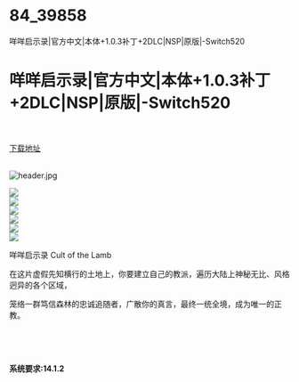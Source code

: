 # 84_39858
咩咩启示录|官方中文|本体+1.0.3补丁+2DLC|NSP|原版|-Switch520
# 咩咩启示录|官方中文|本体+1.0.3补丁+2DLC|NSP|原版|-Switch520
 <br/></br>
[下载地址](https://www.switch520.cc/article/39858 "下载地址")
<br/></br>

<p><img title="header.jpg" src="https://www.switch520.cc/muke_img/2022_08_12_fb48442d89833.jpg" alt="header.jpg"></p>
<p><img src="https://cdn.cloudflare.steamstatic.com/steam/apps/1313140/ss_f4ca3fd0416c3f41c57bc3809bb45f8f20e684ec.600x338.jpg?t=1660237683"><br>
<img src="https://cdn.cloudflare.steamstatic.com/steam/apps/1313140/ss_4dd6615ae8bb346d2dda0303b84040074194e38c.600x338.jpg?t=1660237683"><br>
<img src="https://cdn.cloudflare.steamstatic.com/steam/apps/1313140/ss_90f238e89ab4c4500d3baee273419bd23f8e5f84.600x338.jpg?t=1660237683"><br>
<img src="https://cdn.cloudflare.steamstatic.com/steam/apps/1313140/extras/COTL_Boss.gif?t=1660237683"><br>
<img src="https://cdn.cloudflare.steamstatic.com/steam/apps/1313140/extras/COTL_Sermon.gif?t=1660237683"><br>
<img src="https://cdn.cloudflare.steamstatic.com/steam/apps/1313140/extras/COTL_Worship.gif?t=1660237683"></p>
<p>咩咩启示录 Cult of the Lamb</p>
<p>在这片虚假先知横行的土地上，你要建立自己的教派，遍历大陆上神秘无比、风格迥异的各个区域，</p>
<p>笼络一群笃信森林的忠诚追随者，广散你的真言，最终一统全境，成为唯一的正教。</p>
<p>&nbsp;</p>
<p>&nbsp;</p>
<p><strong>系统要求:14.1.2</strong></p>


